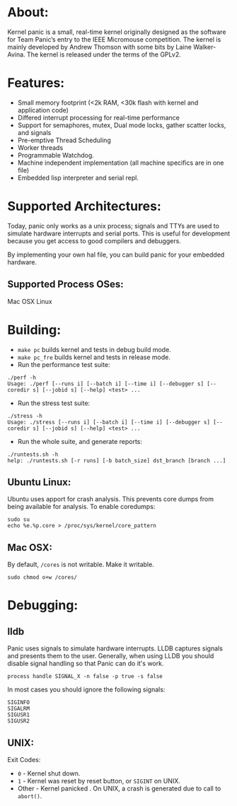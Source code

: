 About:
===

Kernel panic is a small, real-time kernel originally designed as the software for Team Panic’s entry to the IEEE Micromouse competition. The kernel is mainly developed by Andrew Thomson with some bits by Laine Walker-Avina. The kernel is released under the terms of the GPLv2.

Features:
===

* Small memory footprint (<2k RAM, <30k flash with kernel and application code)
* Differed interrupt processing for real-time performance
* Support for semaphores, mutex, Dual mode locks, gather scatter locks, and signals
* Pre-emptive Thread Scheduling
* Worker threads
* Programmable Watchdog.
* Machine independent implementation (all machine specifics are in one file)
* Embedded lisp interpreter and serial repl.

Supported Architectures:
===

Today, panic only works as a unix process; signals and TTYs are used to simulate hardware interrupts and serial ports. This is useful for development because you get access to good compilers and debuggers.

By implementing your own hal file, you can build panic for your embedded hardware.

Supported Process OSes:
---
Mac OSX
Linux

Building:
===

* `make pc` builds kernel and tests in debug build mode.
* `make pc_fre` builds kernel and tests in release mode.
* Run the performance test suite:
```
./perf -h
Usage: ./perf [--runs i] [--batch i] [--time i] [--debugger s] [--coredir s] [--jobid s] [--help] <test> ...
```
* Run the stress test suite:
```
./stress -h
Usage: ./stress [--runs i] [--batch i] [--time i] [--debugger s] [--coredir s] [--jobid s] [--help] <test> ...
```
* Run the whole suite, and generate reports:
```
./runtests.sh -h
help: ./runtests.sh [-r runs] [-b batch_size] dst_branch [branch ...]
```

Ubuntu Linux:
---

Ubuntu uses apport for crash analysis. This prevents core dumps from being available for analysis.
To enable coredumps:
```
sudo su
echo %e.%p.core > /proc/sys/kernel/core_pattern
```

Mac OSX:
---
By default, `/cores` is not writable. Make it writable.
```
sudo chmod o+w /cores/
```

Debugging:
===

lldb
---

Panic uses signals to simulate hardware interrupts. LLDB captures signals and presents them to the user. Generally, when using LLDB you should disable signal handling so that Panic can do it's work.

`process handle SIGNAL_X -n false -p true -s false`

In most cases you should ignore the following signals:
```
SIGINFO
SIGALRM
SIGUSR1
SIGUSR2
```

UNIX:
---

Exit Codes:
* `0` - Kernel shut down.
* `1` - Kernel was reset by reset button, or `SIGINT` on UNIX.
* Other - Kernel panicked . On UNIX, a crash is generated due to call to `abort()`.
